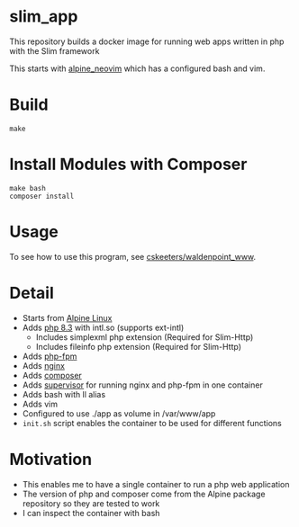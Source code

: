 # slim_app

This repository builds a docker image for running web apps written in php with the Slim framework

This starts with [alpine_neovim](https://github.com/cskeeters/alpine_neovim) which has a configured bash and vim.

# Build

    make

# Install Modules with Composer

    make bash
    composer install

# Usage

To see how to use this program, see [cskeeters/waldenpoint_www](https://github.com/cskeeters/waldenpoint_www).

# Detail

* Starts from [Alpine Linux](https://www.alpinelinux.org/)
* Adds [php 8.3](https://www.php.net/) with intl.so (supports ext-intl)
    * Includes simplexml php extension (Required for Slim-Http)
    * Includes fileinfo php extension (Required for Slim-Http)
* Adds [php-fpm](https://www.php.net/manual/en/install.fpm.php)
* Adds [nginx](https://www.nginx.com/)
* Adds [composer](https://getcomposer.org/)
* Adds [supervisor](http://supervisord.org/) for running nginx and php-fpm in one container
* Adds bash with ll alias
* Adds vim
* Configured to use ./app as volume in /var/www/app
* `init.sh` script enables the container to be used for different functions

# Motivation

* This enables me to have a single container to run a php web application
* The version of php and composer come from the Alpine package repository so they are tested to work
* I can inspect the container with bash

